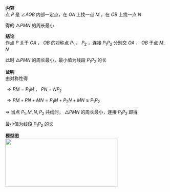 **内容**  
点 $P$ 是 $\angle AOB$ 内部一定点，在 $OA$ 上找一点 $M$ ，在 $OB$ 上找一点 $N$  
  
得的 $\triangle PMN$ 的周长最小  
  
**结论**  
作点 $P$ 关于 $OA$ ， $OB$ 的对称点 $P_1$ ， $P_2$ ，连接 $P_1P_2$ 分别交 $OA$ ， $OB$ 于点 $M,N$  
  
此时 $\triangle PMN$ 的周长最小，最小值为线段 $P_1P_2$ 的长  
  
**证明**  
由对称性得  
  
$\Rightarrow PM=P_1M$ ， $PN=NP_2$  
  
$\Rightarrow PM+PN+MN=P_1M+P_2N+MN\geq P_1P_2$  
  
$\Rightarrow$ 当点 $P_1,M,N,P_2$ 共线时， $\triangle PMN$ 的周长最小，连接 $P_1P_2$ 即得  
  
最小值为线段 $P_1P_2$ 的长  
  
**模型图**  
<img src="E:\Math\work_space\math\098 resources\一点两线模型.png" width="350px" height="150px" align="left"/>  
